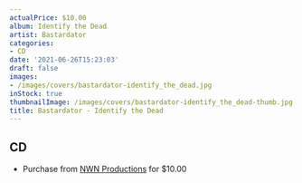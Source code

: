 ```yaml
---
actualPrice: $10.00
album: Identify the Dead
artist: Bastardator
categories:
- CD
date: '2021-06-26T15:23:03'
draft: false
images:
- /images/covers/bastardator-identify_the_dead.jpg
inStock: true
thumbnailImage: /images/covers/bastardator-identify_the_dead-thumb.jpg
title: Bastardator - Identify the Dead
---
```


## CD
* Purchase from [NWN Productions](http://shop.nwnprod.com/index.php?route=product/product&path=93&product_id=2845&sort=pd.name&order=ASC) for $10.00
